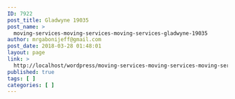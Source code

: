 ```yaml
---
ID: 7922
post_title: Gladwyne 19035
post_name: >
  moving-services-moving-services-moving-services-gladwyne-19035
author: mrgabonijeff@gmail.com
post_date: 2018-03-28 01:48:01
layout: page
link: >
  http://localhost/wordpress/moving-services-moving-services-moving-services-gladwyne-19035/
published: true
tags: [ ]
categories: [ ]
---
```

